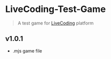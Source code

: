 # LiveCoding-Test-Game

> A test game for [LiveCoding](https://github.com/CPNV-ES/LiveCoding) platform

## v1.0.1

* .mjs game file
